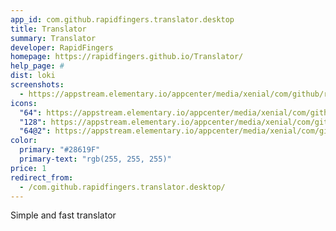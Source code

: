 ```yaml
---
app_id: com.github.rapidfingers.translator.desktop
title: Translator
summary: Translator
developer: RapidFingers
homepage: https://rapidfingers.github.io/Translator/
help_page: #
dist: loki
screenshots:
  - https://appstream.elementary.io/appcenter/media/xenial/com/github/rapidfingers.translator.desktop/A3A1A5FEA71ADE932783710780C0E4D5/screenshots/image-1_orig.png
icons:
  "64": https://appstream.elementary.io/appcenter/media/xenial/com/github/rapidfingers.translator.desktop/A3A1A5FEA71ADE932783710780C0E4D5/icons/64x64/com.github.rapidfingers.translator_com.github.rapidfingers.translator.png
  "128": https://appstream.elementary.io/appcenter/media/xenial/com/github/rapidfingers.translator.desktop/A3A1A5FEA71ADE932783710780C0E4D5/icons/128x128/com.github.rapidfingers.translator_com.github.rapidfingers.translator.png
  "64@2": https://appstream.elementary.io/appcenter/media/xenial/com/github/rapidfingers.translator.desktop/A3A1A5FEA71ADE932783710780C0E4D5/icons/64x64@2/com.github.rapidfingers.translator_com.github.rapidfingers.translator.png
color:
  primary: "#28619F"
  primary-text: "rgb(255, 255, 255)"
price: 1
redirect_from:
  - /com.github.rapidfingers.translator.desktop/
---
```


<p>Simple and fast translator</p>